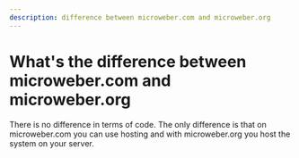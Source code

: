```yaml
---
description: difference between microweber.com and microweber.org
---
```


# What's the difference between microweber.com and microweber.org

There is no difference in terms of code. The only difference is that on microweber.com you can use hosting and with microweber.org you host the system on your server.
